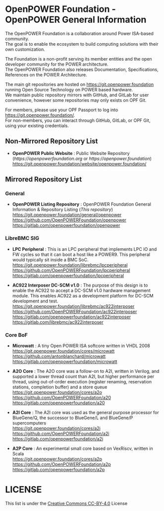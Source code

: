 # OpenPOWER Foundation - OpenPOWER General Information #

The OpenPOWER Foundation is a collaboration around Power ISA-based community.  
The goal is to enable the ecosystem to build computing solutions with their own customization.  

The Foundation is a non-profit serving its member entities and the open developer community for the POWER architecture.  
The OpenPOWER Foundation also releases Documentation, Specifications, References on the POWER Architecture.  

The main git repositories are hosted on https://git.openpower.foundation running Open Source Technology on POWER based hardware.  
We maintain public repository mirrors with GitHub, and GitLab for user convenience, however some repositories may only exists on OPF Git.  

For members, please use your OPF Passport to log into https://git.openpower.foundation/.  
For non-members, you can interact through GitHub, GitLab, or OPF Git, using your existing credentials.  


## Non-Mirrored Repository List ##

- __OpenPOWER Public Website__ : Public Website Repository (_https://openpowerfoundation.org_ or _https://openpower.foundation_)  
  https://git.openpower.foundation/website/openpower.foundation/


## Mirrored Repository List ##

### General ###

- __OpenPOWER Listing Repository__ : OpenPOWER Foundation General Information & Repository Listing (_This repository_)  
  https://git.openpower.foundation/general/openpower  
  https://github.com/OpenPOWERFoundation/openpower  
  https://gitlab.com/openpowerfoundation/openpower  

### LibreBMC SIG ###

- __LPC Peripheral__ : This is an LPC peripheral that implements LPC IO and FW cycles so that it can boot a host like a POWER9. This peripheral would typically sit inside a BMC SoC.  
  https://git.openpower.foundation/librebmc/lpcperipheral  
  https://github.com/OpenPOWERFoundation/lpcperipheral  
  https://gitlab.com/openpowerfoundation/lpcperipheral  

- __AC922 Interposer DC-SCM v1.0__ : The purpose of this design is to enable the AC922 to accept a DC-SCM v1.0 hardware management module. This enables AC922 as a development platform for DC-SCM development and test.  
  https://git.openpower.foundation/librebmc/ac922interposer  
  https://github.com/OpenPOWERFoundation/ac922interposer  
  https://gitlab.com/openpowerfoundation/ac922interposer  
  https://gitlab.com/librebmc/ac922interposer  

### Core BoF ###

- __Microwatt__ : A tiny Open POWER ISA softcore written in VHDL 2008  
  https://git.openpower.foundation/cores/microwatt  
  https://github.com/antonblanchard/microwatt  
  https://gitlab.com/openpowerfoundation/microwatt  

- __A2O Core__ : The A2O core was a follow-on to A2I, written in Verilog, and supported a lower thread count than A2I, but higher performance per thread, using out-of-order execution (register renaming, reservation stations, completion buffer) and a store queue  
  https://git.openpower.foundation/cores/a2o  
  https://github.com/OpenPOWERFoundation/a20  
  https://gitlab.com/openpowerfoundation/a20  

- __A2I Core__ : The A2I core was used as the general purpose processor for BlueGene/Q, the successor to BlueGene/L and BlueGene/P supercomputers  
  https://git.openpower.foundation/cores/a2i  
  https://github.com/OpenPOWERFoundation/a2i  
  https://gitlab.com/openpowerfoundation/a2i  

- __A2P Core__ : An experimental small core based on VexRiscv, written in Scala  
  https://git.openpower.foundation/cores/a2p  
  https://github.com/OpenPOWERFoundation/a2p  
  https://gitlab.com/openpowerfoundation/a2p  


# LICENSE #

This list is under the [Creative Commons CC-BY-4.0](LICENSE) License

